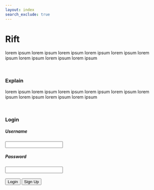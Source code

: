 ```yaml
---
layout: index
search_exclude: true
--- 
```

<div class="card">
    <h1>Rift</h1>
    <p>lorem ipsum lorem ipsum lorem ipsum lorem ipsum lorem ipsum lorem ipsum lorem ipsum lorem ipsum lorem ipsum</p>
</div>
<br>
<div class="card">
    <h3>Explain</h3>
    <p>lorem ipsum lorem ipsum lorem ipsum lorem ipsum lorem ipsum lorem ipsum lorem ipsum lorem ipsum lorem ipsum</p>
</div>
<br>
<div class="card">
    <h3>Login</h3>
    <h5>Username</h5>
    <input>
    <br>    
    <h5>Password</h5>
    <input>
    <br>
    <br>
    <button>Login</button>
    <button id="transfer">Sign Up</button>
</div>

<script>
    document.addEventListener("DOMContentLoaded", function() {

    var transferButton = document.getElementById("transfer");

    transferButton.addEventListener("click", function() {
        window.location.href = "{{site.baseurl}}/signup";
    });
});
</script>